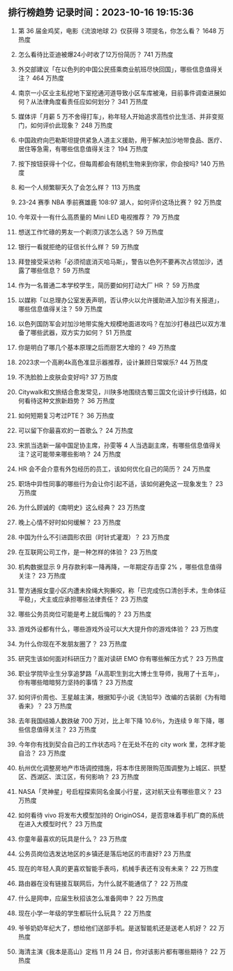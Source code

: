 
## 排行榜趋势 记录时间：2023-10-16 19:15:36
  
  1. 第 36 届金鸡奖，电影《流浪地球 2》仅获得 3 项提名，你怎么看？ 1648 万热度
    
  2. 怎么看待比亚迪被爆24小时收了12万份简历？ 741 万热度
    
  3. 外交部建议「在以色列的中国公民搭乘商业航班尽快回国」，哪些信息值得关注？ 464 万热度
    
  4. 南京一小区业主私挖地下室挖通河道导致小区车库被淹，目前事件调查进展如何？从法律角度看责任应如何划分？ 341 万热度
    
  5. 媒体评「月薪 5 万不舍得打车」，称年轻人开始追求高性价比生活、并非变抠门，如何评价此现象？ 248 万热度
    
  6. 中国政府向巴勒斯坦提供紧急人道主义援助，用于解决加沙地带食品、医疗、居住等急需，有哪些信息值得关注？ 194 万热度
    
  7. 按下按钮获得十个亿，但每周都会有随机生物来到你家，你会按吗? 140 万热度
    
  8. 和一个人频繁聊天久了会怎么样？ 113 万热度
    
  9. 23-24 赛季 NBA 季前赛雄鹿 108:97 湖人，如何评价这场比赛？ 92 万热度
    
  10. 今年双十一有什么高质量的 Mini LED 电视推荐？ 79 万热度
    
  11. 想送工作忙碌的男友一个剃须刀该怎么选？ 59 万热度
    
  12. 银行一看就拒绝的征信长什么样？ 59 万热度
    
  13. 拜登接受采访称「必须彻底消灭哈马斯」，警告以色列不要再次占领加沙，透露了哪些信息？ 59 万热度
    
  14. 作为一名普通二本学校学生，简历要如何打动大厂 HR ？ 59 万热度
    
  15. 以媒称「以总理办公室发表声明，否认停火以允许援助进入加沙有关报道」，哪些信息值得关注？ 59 万热度
    
  16. 以色列国防军会对加沙地带实施大规模地面进攻吗？在加沙打巷战巴以双方准备了哪些武器，双方实力如何？ 51 万热度
    
  17. 你是明白了哪几个基本原理之后而厨艺大增的？ 49 万热度
    
  18. 2023求一个高刷4k高色准显示器推荐，设计兼顾日常娱乐? 44 万热度
    
  19. 不洗脸脸上皮肤会变好吗? 37 万热度
    
  20. Citywalk和文旅结合愈发常见，川陕多地围绕古蜀三国文化设计步行线路，如何看待这种文旅新趋势？ 36 万热度
    
  21. 如何短期复习考过PTE？ 36 万热度
    
  22. 可以留下你最喜欢的一首歌么？ 24 万热度
    
  23. 宋凯当选新一届中国足协主席，孙雯等 4 人当选副主席，有哪些信息值得关注？这可能带来哪些影响？ 24 万热度
    
  24. HR 会不会介意有外包经历的员工，该如何优化自己的简历？ 24 万热度
    
  25. 职场中异性同事的哪些行为会让你引起不适，该如何避免这一现象发生？ 23 万热度
    
  26. 为什么顾诚的《南明史》这么经典？ 23 万热度
    
  27. 晚上心情不好时如何缓解？ 23 万热度
    
  28. 中国为什么不引进圆形农田（时针式灌溉）？ 23 万热度
    
  29. 在互联网公司工作，是一种怎样的体验？ 23 万热度
    
  30. 机构数据显示 9 月存款利率一降再降，一年期定存击穿 2% ，哪些信息值得关注？ 23 万热度
    
  31. 警方通报女童小区内遭未拴绳大狗撕咬，称「已完成伤口清创手术，生命体征平稳」，犬主或应承担哪些法律责任？ 23 万热度
    
  32. 哪些公务员岗位可能是考上就后悔的？ 23 万热度
    
  33. 游戏外设都有什么，哪些游戏外设可以大大提升你的游戏体验？ 23 万热度
    
  34. 为什么你现在不发朋友圈了？ 23 万热度
    
  35. 研究生该如何面对科研压力？面对读研 EMO 你有哪些解压方式？ 23 万热度
    
  36. 职业学院毕业生分享追梦路「从高职生到北大博士生导师，我用了十五年」，你有哪些暗暗努力坚持的事情？ 23 万热度
    
  37. 如何评价周也、王星越主演，根据知乎小说《洗铅华》改编的古装剧《为有暗香来》？ 23 万热度
    
  38. 去年我国结婚人数跌破 700 万对，比上年下降 10.6％，为连续 9 年下降，哪些信息值得关注？ 23 万热度
    
  39. 今年你有找到契合自己的工作状态吗？在无处不在的 city work 里，怎样才能自洽？ 23 万热度
    
  40. 杭州优化调整房地产市场调控措施，将本市住房限购范围调整为上城区、拱墅区、西湖区、滨江区，有何影响？ 23 万热度
    
  41. NASA「灵神星」号启程探索同名金属小行星，这对航天业有哪些意义？ 23 万热度
    
  42. 如何看待 vivo 将发布大模型加持的 OriginOS4，是否意味着手机厂商的系统在进入大模型时代？ 23 万热度
    
  43. 你童年最喜欢的玩具是什么？ 23 万热度
    
  44. 公务员岗位选发达地区的乡镇还是落后地区的市直好? 23 万热度
    
  45. 现在的年轻人真的更喜欢智能手表吗，机械手表还有没有未来？ 22 万热度
    
  46. 路由器在没有链接互联网后，为什么就不能通信了？ 22 万热度
    
  47. 什么是网申，应届生秋招该怎么准备网申？ 22 万热度
    
  48. 现在小学一年级的学生都玩什么玩具？ 22 万热度
    
  49. 爷爷奶奶年纪大了，想给他们送部手机。是送智能机还是送老人机好？ 22 万热度
    
  50. 海清主演《我本是高山》定档 11 月 24 日，你对该影片都有哪些期待？ 22 万热度
    